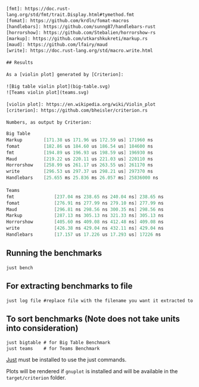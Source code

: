 
	[fmt]: https://doc.rust-lang.org/std/fmt/trait.Display.html#tymethod.fmt
	[fomat]: https://github.com/krdln/fomat-macros
	[handlebars]: https://github.com/sunng87/handlebars-rust
	[horrorshow]: https://github.com/Stebalien/horrorshow-rs
	[markup]: https://github.com/utkarshkukreti/markup.rs
	[maud]: https://github.com/lfairy/maud
	[write]: https://doc.rust-lang.org/std/macro.write.html

	## Results

	As a [violin plot] generated by [Criterion]:

	![Big table violin plot](big-table.svg)
	![Teams violin plot](teams.svg)

	[violin plot]: https://en.wikipedia.org/wiki/Violin_plot
	[criterion]: https://github.com/bheisler/criterion.rs

	Numbers, as output by Criterion:

```java
Big Table
Markup        [171.38 us 171.96 us 172.59 us] 171960 ns
fomat         [182.86 us 184.60 us 186.54 us] 184600 ns
fmt           [194.89 us 196.93 us 198.59 us] 196930 ns
Maud          [219.22 us 220.11 us 221.03 us] 220110 ns
Horrorshow    [258.99 us 261.17 us 263.55 us] 261170 ns
write         [296.53 us 297.37 us 298.21 us] 297370 ns
Handlebars    [25.655 ms 25.836 ms 26.057 ms] 25836000 ns

Teams
fmt               [237.04 ns 238.65 ns 240.04 ns] 238.65 ns
fomat             [276.91 ns 277.99 ns 279.10 ns] 277.99 ns
Maud              [296.81 ns 298.56 ns 300.35 ns] 298.56 ns
Markup            [287.13 ns 305.13 ns 321.33 ns] 305.13 ns
Horrorshow        [405.60 ns 409.08 ns 412.48 ns] 409.08 ns
write             [426.38 ns 429.04 ns 432.11 ns] 429.04 ns
Handlebars        [17.157 us 17.226 us 17.293 us] 17226 ns
```

## Running the benchmarks

	just bench

## For extracting benchmarks to file
	just log file #replace file with the filename you want it extracted to
## To sort benchmarks (Note does not take units into consideration)
	just bigtable # for Big Table Benchmark
	just teams    # for Teams Benchmark
[Just](https://github.com/casey/just) must be installed to use the just commands.

Plots will be rendered if `gnuplot` is installed and will be available in the `target/criterion` folder.
